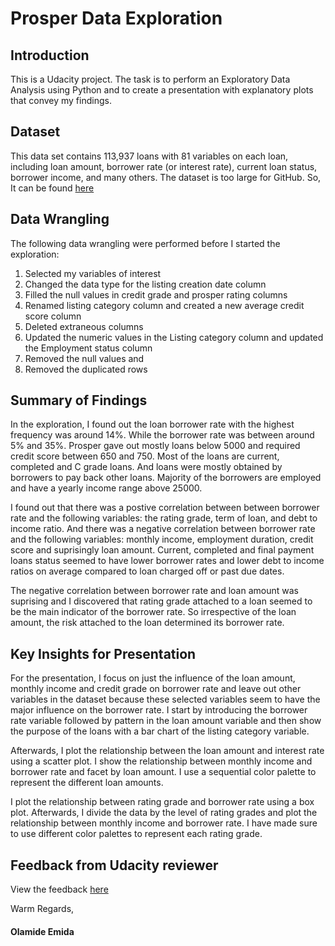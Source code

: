 # Prosper Data Exploration
## Introduction

This is a Udacity project. The task is to perform an Exploratory Data Analysis using Python and to create a presentation with explanatory plots that convey my findings.

## Dataset

This data set contains 113,937 loans with 81 variables on each loan, including 
loan amount, borrower rate (or interest rate), current loan status, borrower income, 
and many others. The dataset is too large for GitHub. So, It can be found [here](https://www.google.com/url?q=https://s3.amazonaws.com/udacity-hosted-downloads/ud651/prosperLoanData.csv&sa=D&ust=1581581520570000)

## Data Wrangling

The following data wrangling were performed before I started the exploration: 
1. Selected my variables of interest
2. Changed the data type for the listing creation date column
3. Filled the null values in credit grade and prosper rating columns
4. Renamed listing category column and created a new average credit score column
5. Deleted extraneous columns
6. Updated the numeric values in the Listing category column and updated the 
Employment status column
7. Removed the null values and
8. Removed the duplicated rows


## Summary of Findings

In the exploration, I found out the loan borrower rate with the highest frequency
was around 14%. While the borrower rate was between around 5% and 35%. Prosper gave 
out mostly loans below 5000 and required credit score between 650 and 750. Most of 
the loans are current, completed and C grade loans. And loans were mostly obtained 
by borrowers to pay back other loans. Majority of the borrowers are employed and 
have a yearly income range above 25000.

I found out that there was a postive correlation between between borrower rate and 
the following variables: the rating grade, term of loan, and debt to income ratio. 
And there was a negative correlation between borrower rate and the following 
variables: monthly income, employment duration, credit score and suprisingly loan 
amount. Current, completed and final payment loans status seemed to have lower 
borrower rates and lower debt to income ratios on average compared to loan charged 
off or past due dates.

The negative correlation between borrower rate and loan amount was suprising and I 
discovered that rating grade attached to a loan seemed to be the main indicator of 
the borrower rate. So irrespective of the loan amount, the risk attached to the 
loan determined its borrower rate.

## Key Insights for Presentation

For the presentation, I focus on just the influence of the loan amount, monthly 
income and credit grade on borrower rate and leave out other variables in the 
dataset because these selected variables seem to have the major influence on the 
borrower rate. I start by introducing the borrower rate variable followed by 
pattern in the loan amount variable and then show the purpose of the loans with 
a bar chart of the listing category variable.

Afterwards, I plot the relationship between the loan amount and interest rate using 
a scatter plot. I show the relationship between monthly income and borrower rate 
and facet by loan amount. I use a sequential color palette to represent the 
different loan amounts.

I plot the relationship between rating grade and borrower rate using a box plot. 
Afterwards, I divide the data by the level of rating grades and plot the 
relationship between monthly income and borrower rate. I have made sure to use 
different color palettes to represent each rating grade.

## Feedback from Udacity reviewer
View the feedback [here](https://drive.google.com/file/d/1nWCkORIO8vwVC1g16F3MSZKeZzdzyDjz/view?usp=sharing)

Warm Regards,
#### Olamide Emida
